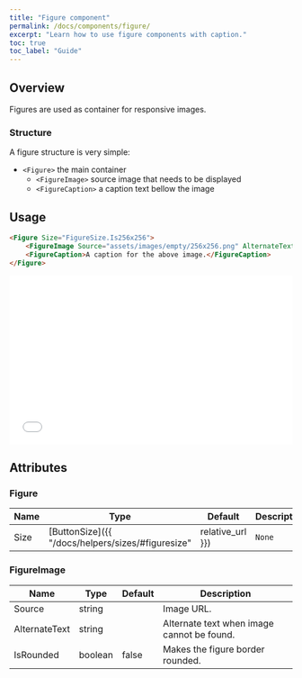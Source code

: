 ```yaml
---
title: "Figure component"
permalink: /docs/components/figure/
excerpt: "Learn how to use figure components with caption."
toc: true
toc_label: "Guide"
---
```


## Overview

Figures are used as container for responsive images.

### Structure

A figure structure is very simple:

- `<Figure>` the main container
  - `<FigureImage>` source image that needs to be displayed
  - `<FigureCaption>` a caption text bellow the image

## Usage

```html
<Figure Size="FigureSize.Is256x256">
    <FigureImage Source="assets/images/empty/256x256.png" AlternateText="256x256" />
    <FigureCaption>A caption for the above image.</FigureCaption>
</Figure>
```

<iframe src="/examples/figure/basic/" frameborder="0" scrolling="no" style="width:100%;height:300px;"></iframe>

## Attributes

### Figure

| Name       | Type                                                                    | Default  | Description                                          |
|------------|-------------------------------------------------------------------------|----------|------------------------------------------------------|
| Size       | [ButtonSize]({{ "/docs/helpers/sizes/#figuresize" | relative_url }})    | `None`   | Figure size variations.                              |

### FigureImage

| Name          | Type                                                                 | Default  | Description                                          |
|---------------|----------------------------------------------------------------------|----------|------------------------------------------------------|
| Source        | string                                                               |          | Image URL.                                           |
| AlternateText | string                                                               |          | Alternate text when image cannot be found.           |
| IsRounded     | boolean                                                              | false    | Makes the figure border rounded.                     |